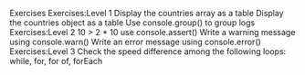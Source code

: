 Exercises
Exercises:Level 1
Display the countries array as a table
Display the countries object as a table
Use console.group() to group logs
Exercises:Level 2
10 > 2 * 10 use console.assert()
Write a warning message using console.warn()
Write an error message using console.error()
Exercises:Level 3
Check the speed difference among the following loops: while, for, for of, forEach
